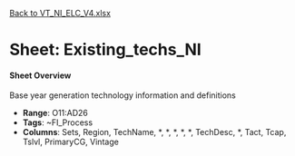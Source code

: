[Back to VT_NI_ELC_V4.xlsx](README.md)

# Sheet: Existing_techs_NI

#### Sheet Overview

Base year generation technology information and definitions

- **Range**: O11:AD26
- **Tags**: ~FI_Process
- **Columns**: Sets, Region, TechName, *, *, *, *, *, TechDesc, *, Tact, Tcap, Tslvl, PrimaryCG, Vintage

